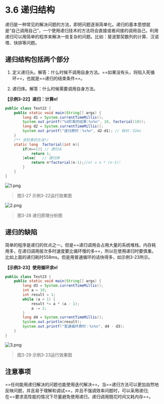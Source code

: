 # 3.6 递归结构

​    递归是一种常见的解决问题的方法，即把问题逐渐简单化。递归的基本思想就是“自己调用自己”，一个使用递归技术的方法将会直接或者间接的调用自己。
​    利用递归可以用简单的程序来解决一些复杂的问题。比如：斐波那契数列的计算、汉诺塔、快排等问题。

## 递归结构包括两个部分

1. 定义递归头。解答：什么时候不调用自身方法。==如果没有头，将陷入死循环==，也就是==递归的结束条件==。

2. 递归体。解答：什么时候需要调用自身方法。

**【示例3-22】递归：计算n!**　　

```java
public class Test22 {
    public static void main(String[] args) {
        long d1 = System.currentTimeMillis();  
        System.out.printf("%d阶乘的结果:%s%n", 10, factorial(10));
        long d2 = System.currentTimeMillis();
        System.out.printf("递归费时：%s%n", d2-d1); // 耗时：32ms
    }
    /** 求阶乘的方法*/
    static long  factorial(int n){
        if(n==1){ // 递归头
            return 1;
        }else{   // 递归体
            return n*factorial(n-1);//n! = n * (n-1)!
        }
    }
}
```

![1.png](https://www.sxt.cn/360shop/Public/admin/UEditor/20170516/1494921671901397.png)

> 图3-27 示例3-22运行效果图

![2.png](https://www.sxt.cn/360shop/Public/admin/UEditor/20170516/1494921676253834.png)

> 图3-28 递归原理分析图

## 递归的缺陷

​    简单的程序是递归的优点之一。但是==递归调用会占用大量的系统堆栈，内存耗用多，在递归调用层次多时速度要比循环慢的多==，所以在使用递归时要慎重。
​    比如上面的递归耗时558ms。但是用普通循环的话快得多，如示例3-23所示。

**【示例3-23】使用循环求n!**　

```java
public class Test23 {
    public static void main(String[] args) {
        long d3 = System.currentTimeMillis();
        int a = 10;
        int result = 1;
        while (a > 1) {
            result *= a * (a - 1);
            a -= 2;
        }
        long d4 = System.currentTimeMillis();
        System.out.println(result);
        System.out.printf("普通循环费时：%s%n", d4 - d3);
    }
}
```

![3.png](https://www.sxt.cn/360shop/Public/admin/UEditor/20170516/1494921739716261.png)

> 图3-29 示例3-23运行效果图

## 注意事项

​     ==任何能用递归解决的问题也能使用迭代解决==。当==递归方法可以更加自然地反映问题，并且易于理解和调试==，并且不强调效率问题时，可以采用递归;
​    
​    在==要求高性能的情况下尽量避免使用递归，递归调用既花时间又耗内存==。